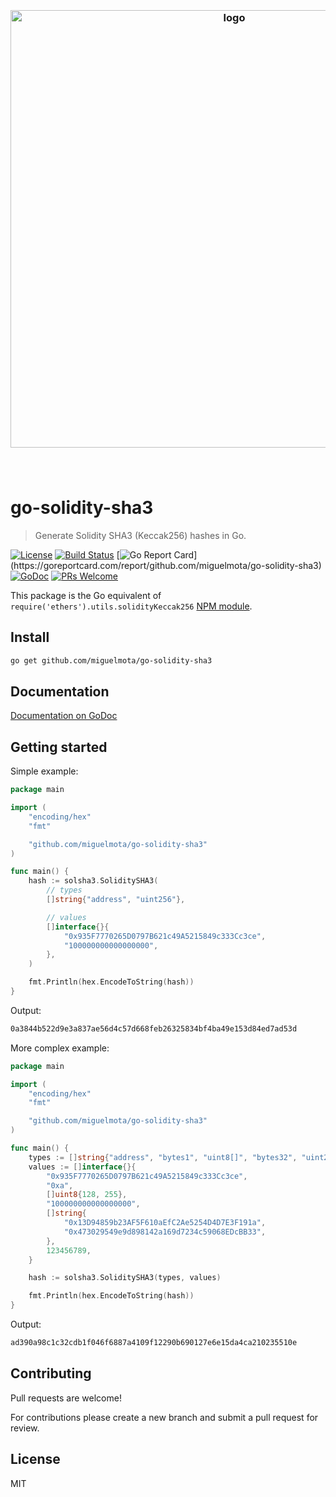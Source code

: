<h3 align="center">
  <br />
  <img src="https://user-images.githubusercontent.com/168240/51433394-10dbe380-1bfe-11e9-86c8-d4d57f77fb11.png" alt="logo" width="700" />
  <br />
  <br />
  <br />
</h3>

# go-solidity-sha3

> Generate Solidity SHA3 (Keccak256) hashes in Go.

[![License](http://img.shields.io/badge/license-MIT-blue.svg)](https://raw.githubusercontent.com/miguelmota/go-solidity-sha3/master/LICENSE.md)
[![Build Status](https://travis-ci.org/miguelmota/go-solidity-sha3.svg?branch=master)](https://travis-ci.org/miguelmota/go-solidity-sha3)
[![Go Report Card](https://goreportcard.com/badge/github.com/miguelmota/go-solidity-sha3?)](https://goreportcard.com/report/github.com/miguelmota/go-solidity-sha3)
[![GoDoc](https://godoc.org/github.com/miguelmota/go-solidity-sha3?status.svg)](https://godoc.org/github.com/miguelmota/go-solidity-sha3)
[![PRs Welcome](https://img.shields.io/badge/PRs-welcome-brightgreen.svg)](#contributing)

This package is the Go equivalent of `require('ethers').utils.solidityKeccak256` [NPM module](https://www.npmjs.com/package/ethers).

## Install

```bash
go get github.com/miguelmota/go-solidity-sha3
```

## Documentation

[Documentation on GoDoc](https://godoc.org/github.com/miguelmota/go-solidity-sha3)

## Getting started

Simple example:

```go
package main

import (
	"encoding/hex"
	"fmt"

	"github.com/miguelmota/go-solidity-sha3"
)

func main() {
	hash := solsha3.SoliditySHA3(
		// types
		[]string{"address", "uint256"},

		// values
		[]interface{}{
			"0x935F7770265D0797B621c49A5215849c333Cc3ce",
			"100000000000000000",
		},
	)

	fmt.Println(hex.EncodeToString(hash))
}
```

Output:

```bash
0a3844b522d9e3a837ae56d4c57d668feb26325834bf4ba49e153d84ed7ad53d
```

More complex example:

```go
package main

import (
	"encoding/hex"
	"fmt"

	"github.com/miguelmota/go-solidity-sha3"
)

func main() {
	types := []string{"address", "bytes1", "uint8[]", "bytes32", "uint256", "address[]", "uint32"}
	values := []interface{}{
		"0x935F7770265D0797B621c49A5215849c333Cc3ce",
		"0xa",
		[]uint8{128, 255},
		"100000000000000000",
		[]string{
			"0x13D94859b23AF5F610aEfC2Ae5254D4D7E3F191a",
			"0x473029549e9d898142a169d7234c59068EDcBB33",
		},
		123456789,
	}

	hash := solsha3.SoliditySHA3(types, values)

	fmt.Println(hex.EncodeToString(hash))
}
```

Output:

```bash
ad390a98c1c32cdb1f046f6887a4109f12290b690127e6e15da4ca210235510e
```

## Contributing

Pull requests are welcome!

For contributions please create a new branch and submit a pull request for review.

## License

MIT
